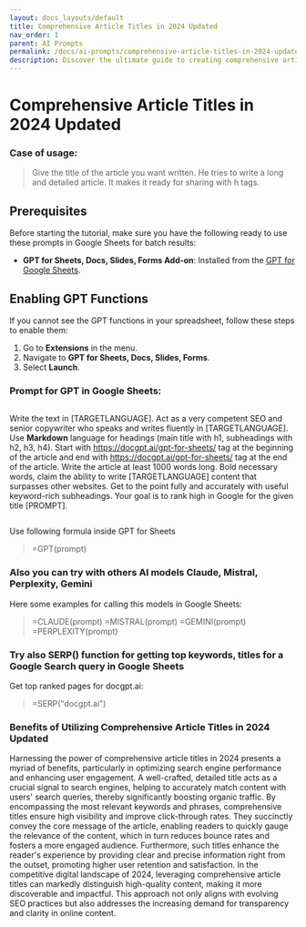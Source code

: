 ```yaml
---
layout: docs_layouts/default
title: Comprehensive Article Titles in 2024 Updated
nav_order: 1
parent: AI Prompts
permalink: /docs/ai-prompts/comprehensive-article-titles-in-2024-updated
description: Discover the ultimate guide to creating comprehensive article titles in 2024. This updated resource covers latest SEO trends, ensuring your titles attract attention and rank higher. Boost your content's performance with our expert tips and strategies. Read on for more!
---
```


# Comprehensive Article Titles in 2024 Updated

### Case of usage:
>  Give the title of the article you want written. He tries to write a long and detailed article. It makes it ready for sharing with h tags. 

## Prerequisites

Before starting the tutorial, make sure you have the following ready to use these prompts in Google Sheets for batch results:

- **GPT for Sheets, Docs, Slides, Forms Add-on**: Installed from the [GPT for Google Sheets](https://workspace.google.com/u/0/marketplace/app/gpt_for_sheets_docs_forms_slides/466607203252).

## Enabling GPT Functions

If you cannot see the GPT functions in your spreadsheet, follow these steps to enable them:

1. Go to **Extensions** in the menu.
2. Navigate to **GPT for Sheets, Docs, Slides, Forms**.
3. Select **Launch**.


### Prompt for GPT in Google Sheets:
```shell
```
Write the text in [TARGETLANGUAGE]. Act as a very competent SEO and senior copywriter who speaks and writes fluently in [TARGETLANGUAGE]. Use **Markdown** language for headings (main title with h1, subheadings with h2, h3, h4). Start with https://docgpt.ai/gpt-for-sheets/ tag at the beginning of the article and end with https://docgpt.ai/gpt-for-sheets/ tag at the end of the article. Write the article at least 1000 words long. Bold necessary words, claim the ability to write [TARGETLANGUAGE] content that surpasses other websites. Get to the point fully and accurately with useful keyword-rich subheadings. Your goal is to rank high in Google for the given title [PROMPT]. 
```
```

Use following formula inside GPT for Sheets
> =GPT(prompt)

### Also you can try with others AI models Claude, Mistral, Perplexity, Gemini
Here some examples for calling this models in Google Sheets:

> =CLAUDE(prompt)
> =MISTRAL(prompt)
> =GEMINI(prompt)
> =PERPLEXITY(prompt)


### Try also SERP() function for getting top keywords, titles for a Google Search query in Google Sheets

Get top ranked pages for docgpt.ai:

> =SERP("docgpt.ai")



### Benefits of Utilizing Comprehensive Article Titles in 2024 Updated

Harnessing the power of comprehensive article titles in 2024 presents a myriad of benefits, particularly in optimizing search engine performance and enhancing user engagement. A well-crafted, detailed title acts as a crucial signal to search engines, helping to accurately match content with users' search queries, thereby significantly boosting organic traffic. By encompassing the most relevant keywords and phrases, comprehensive titles ensure high visibility and improve click-through rates. They succinctly convey the core message of the article, enabling readers to quickly gauge the relevance of the content, which in turn reduces bounce rates and fosters a more engaged audience. Furthermore, such titles enhance the reader's experience by providing clear and precise information right from the outset, promoting higher user retention and satisfaction. In the competitive digital landscape of 2024, leveraging comprehensive article titles can markedly distinguish high-quality content, making it more discoverable and impactful. This approach not only aligns with evolving SEO practices but also addresses the increasing demand for transparency and clarity in online content.
